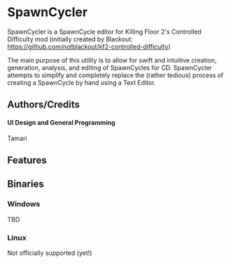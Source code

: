 # SpawnCycler
SpawnCycler is a SpawnCycle editor for Killing Floor 2's Controlled Difficulty mod (initially created by Blackout: https://github.com/notblackout/kf2-controlled-difficulty)

The main purpose of this utility is to allow for swift and intuitive creation, generation, analysis, and editing of SpawnCycles for CD.
SpawnCycler attempts to simplify and completely replace the (rather tedious) process of creating a SpawnCycle by hand using a Text Editor.

## Authors/Credits
#### UI Design and General Programming
Tamari

## Features


## Binaries
### Windows
TBD

### Linux
Not officially supported (yet!)
